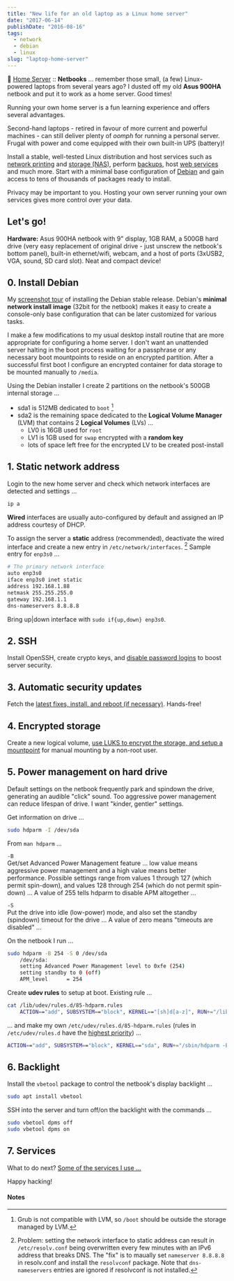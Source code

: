 ```yaml
---
title: "New life for an old laptop as a Linux home server"
date: "2017-06-14"
publishDate: "2016-08-16"
tags:
  - network
  - debian
  - linux
slug: "laptop-home-server"
---
```


:penguin: [Home Server](http://www.circuidipity.com/home-server/) :: **Netbooks** ... remember those small, (a few) Linux-powered laptops from several years ago? I dusted off my old **Asus 900HA** netbook and put it to work as a home server. Good times!

Running your own home server is a fun learning experience and offers several advantages.

Second-hand laptops -  retired in favour of more current and powerful machines - can still deliver plenty of *oomph* for running a personal server. Frugal with power and come equipped with their own built-in UPS (battery)!

Install a stable, well-tested Linux distribution and host services such as [network printing](http://www.circuidipity.com/network-printer-scanner) and [storage (NAS)](http://www.circuidipity.com/nas-raspberry-pi-sshfs), perform [backups](http://www.circuidipity.com/backup-over-lan), host [web services](http://www.circuidipity.com/php-nginx-postgresql) and much more. Start with a minimal base configuration of [Debian](http://www.circuidipity.com/minimal-debian) and gain access to tens of thousands of packages ready to install.

Privacy may be important to you. Hosting your own server running your own services gives more control over your data.

## Let's go!

**Hardware:** Asus 900HA netbook with 9" display, 1GB RAM, a 500GB hard drive (very easy replacement of original drive - just unscrew the netbook's bottom panel), built-in ethernet/wifi, webcam, and a host of ports (3xUSB2, VGA, sound, SD card slot). Neat and compact device!

## 0. Install Debian

My [screenshot tour](http://www.circuidipity.com/minimal-debian) of installing the Debian stable release. Debian's **minimal network install image** (32bit for the netbook) makes it easy to create a console-only base configuration that can be later customized for various tasks. 

I make a few modifications to my usual desktop install routine that are more appropriate for configuring a home server. I don't want an unattended server halting in the boot process waiting for a passphrase or any necessary boot mountpoints to reside on an encrypted partition. After a successful first boot I configure an encrypted container for data storage to be mounted manually to `/media`.

Using the Debian installer I create 2 partitions on the netbook's 500GB internal storage ...

* sda1 is 512MB dedicated to `boot` [^1]
* sda2 is the remaining space dedicated to the **Logical Volume Manager** (LVM) that contains 2  **Logical Volumes** (LVs) ...
    * LV0 is 16GB used for `root`
    * LV1 is 1GB used for `swap` encrypted with a **random key**
    * lots of space left free for the encrypted LV to be created post-install

## 1. Static network address

Login to the new home server and check which network interfaces are detected and settings ...

```bash                                                            
ip a
```
                                                                                
**Wired** interfaces are usually auto-configured by default and assigned an IP address courtesy of DHCP.
                                                                                
To assign the server a **static** address (recommended), deactivate the wired interface and create a new entry in `/etc/network/interfaces`. [^2] Sample entry for `enp3s0` ...

                                                                                
```bash                                                            
# The primary network interface                                             
auto enp3s0
iface enp3s0 inet static                                                    
address 192.168.1.88                                                    
netmask 255.255.255.0                                                   
gateway 192.168.1.1                                                     
dns-nameservers 8.8.8.8                                            
```

Bring up|down interface with `sudo if{up,down} enp3s0`.

## 2. SSH

Install OpenSSH, create crypto keys, and [disable password logins](http://www.circuidipity.com/secure-remote-access-using-ssh-keys) to boost server security.

## 3. Automatic security updates

Fetch the [latest fixes, install, and reboot (if necessary)](http://www.circuidipity.com/unattended-upgrades). Hands-free!

## 4. Encrypted storage

Create a new logical volume, [use LUKS to encrypt the storage, and setup a mountpoint](http://www.circuidipity.com/lvm-crypt-lv) for manual mounting by a non-root user.

## 5. Power management on hard drive

Default settings on the netbook frequently park and spindown the drive, generating an audible "click" sound. Too aggressive power management can reduce lifespan of drive. I want "kinder, gentler" settings.
                                                                                   
Get information on drive ...                                                     

```bash                                                               
sudo hdparm -I /dev/sda                                                      
```

From `man hdparm` ...

`-B`                                                                             
    Get/set Advanced Power Management feature ... low value means aggressive power management and a high value means better performance. Possible settings range from values 1 through 127 (which permit spin-down), and values 128 through 254 (which do not permit spin-down) ... A value of 255 tells hdparm to disable APM altogether ...
                                                                                   
`-S`                                                                             
    Put the drive into idle (low-power) mode, and also set the standby (spindown) timeout for the drive ... A value of zero means "timeouts are disabled" ...
                                                                                   
On the netbook I run ...                                                         
                                                                                   
```bash                                                               
sudo hdparm -B 254 -S 0 /dev/sda                                             
    /dev/sda:                                                                        
    setting Advanced Power Management level to 0xfe (254)                            
    setting standby to 0 (off)                                                       
    APM_level      = 254                                                           
```

Create **udev rules** to setup at boot. Existing rule ...                         
                                                                                   
```bash                                                               
cat /lib/udev/rules.d/85-hdparm.rules                                          
    ACTION=="add", SUBSYSTEM=="block", KERNEL=="[sh]d[a-z]", RUN+="/lib/udev/hdparm"
```

... and make my own `/etc/udev/rules.d/85-hdparm.rules` (rules in `/etc/udev/rules.d` have the [highest priority](http://manpages.ubuntu.com/manpages/wily/man7/udev.7.html)) ...

```bash
ACTION=="add", SUBSYSTEM=="block", KERNEL=="sda", RUN+="/sbin/hdparm -B 254 -S 0 /dev/sda"
```

## 6. Backlight

Install the `vbetool` package to control the netbook's display backlight ...

```bash
sudo apt install vbetool
```

SSH into the server and turn off/on the backlight with the commands ...

```bash
sudo vbetool dpms off
sudo vbetool dpms on
```

## 7. Services

What to do next? [Some of the services I use ...](http://www.circuidipity.com/home-server)

Happy hacking!

#### Notes

[^1]: Grub is not compatible with LVM, so `/boot` should be outside the storage managed by LVM.

[^2]: Problem: setting the network interface to static address can result in `/etc/resolv.conf` being overwritten every few minutes with an IPv6 address that breaks DNS. The "fix" is to maually set `nameserver 8.8.8.8` in resolv.conf and install the `resolvconf` package. Note that `dns-nameservers` entries are ignored if resolvconf is not installed.
